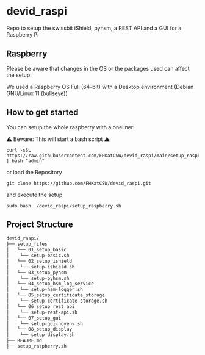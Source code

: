 # devid_raspi
Repo to setup the swissbit iShield, pyhsm, a REST API and a GUI for a Raspberry Pi

## Raspberry

Please be aware that changes in the OS or the packages used can affect the setup. 

We used a Raspberry OS Full (64-bit) with a Desktop environment (Debian GNU/Linux 11 (bullseye))

## How to get started

You can setup the whole raspberry with a oneliner:

⚠️ Beware: This will start a bash script ⚠️

```
curl -sSL https://raw.githubusercontent.com/FHKatCSW/devid_raspi/main/setup_raspberry.sh | bash "admin"
```

or load the Repository

```
git clone https://github.com/FHKatCSW/devid_raspi.git
```

and execute the setup 

```
sudo bash ./devid_raspi/setup_raspberry.sh
```

## Project Structure

```bash
devid_raspi/
├── setup_files
│   └── 01_setup_basic
│    └── setup-basic.sh
│   └── 02_setup_ishield
│    └── setup-ishield.sh
│   └── 03_setup_pyhsm
│    └── setup-pyhsm.sh
│   └── 04_setup_hsm_log_service
│    └── setup-hsm-logger.sh
│   └── 05_setup_certificate_storage
│    └── setup-certificate-storage.sh
│   └── 06_setup_rest_api
│    └── setup-rest-api.sh
│   └── 07_setup_gui
│    └── setup-gui-novenv.sh
│   └── 08_setup_display
│    └── setup-display.sh
├── README.md
├── setup_raspberry.sh
```
<br />



